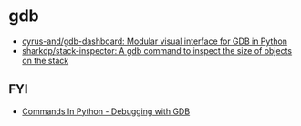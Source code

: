 # gdb

* [cyrus\-and/gdb\-dashboard: Modular visual interface for GDB in Python]( https://github.com/cyrus-and/gdb-dashboard )
* [sharkdp/stack\-inspector: A gdb command to inspect the size of objects on the stack]( https://github.com/sharkdp/stack-inspector )

## FYI
* [Commands In Python \- Debugging with GDB]( https://www-zeuthen.desy.de/unix/unixguide/infohtml/gdb/Commands-In-Python.html )
